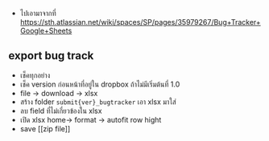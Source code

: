 - ไปเอามาจากที่
https://sth.atlassian.net/wiki/spaces/SP/pages/35979267/Bug+Tracker+Google+Sheets

## export bug track
- เช็คทุกอย่าง
- เช็ค version ก่อนหน้าที่อยู่ใน dropbox ถ้าไม่มีเริ่มต้นที่ 1.0
- file -> download -> xlsx
- สร้าง folder `submit{ver}_bugtracker`  เอา xlsx มาใส่
- ลบ field ที่ไม่เกี่ยวข้องใน xlsx
- เปิด xlsx home-> format -> autofit row hight
- save
[[zip file]]
